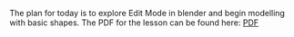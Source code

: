 The plan for today is to explore Edit Mode in blender and begin modelling with basic shapes. The PDF for the lesson can be found here: [PDF](https://github.com/dacaldera/DMM_Fall2021/blob/main/course_content/pdfs/A3%20Edit%20Mode%20.pdf)

